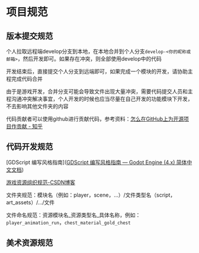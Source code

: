 # 项目规范

## 版本提交规范

个人拉取远程端develop分支到本地，在本地合并到个人分支`develop-<你的昵称或邮箱>`，然后开发即可。如果存在冲突，则全部使用develop中的代码

开发结束后，直接提交个人分支到远端即可，如果完成一个模块的开发，请协助主程完成代码合并

由于是游戏开发，合并分支可能会导致文件出现大量冲突，需要代码提交人员和主程沟通冲突解决事宜，个人开发的时候也应当尽量在自己开发的功能模块下开发，不去影响其他文件夹的内容

代码贡献者可以使用github进行贡献代码，参考资料：[怎么在GitHub上为开源项目作贡献 - 知乎](https://zhuanlan.zhihu.com/p/23457016)



## 代码开发规范

[GDScript 编写风格指南]([GDScript 编写风格指南 — Godot Engine (4.x) 简体中文文档](https://docs.godotengine.org/zh-cn/4.x/tutorials/scripting/gdscript/gdscript_styleguide.html))

[游戏资源组织规范-CSDN博客](https://blog.csdn.net/chenghao9299/article/details/116609026)

文件夹规范：模块名（例如：player，scene，...）/文件类型名（script， art_assets）/.../文件

文件命名规范：资源模块名\_资源类型名\_具体名称，例如：`player_animation_run`，`chest_material_gold_chest`



## 美术资源规范

